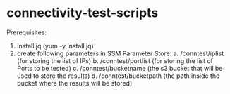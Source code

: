# connectivity-test-scripts
Prerequisites:
1. install jq (yum -y install jq)
2. create following parameters in SSM Parameter Store:
	a. /conntest/iplist (for storing the list of IPs)
        b. /conntest/portlist (for storing the list of Ports to be tested)
        c. /conntest/bucketname (the s3 bucket that will be used to store the results)
        d. /conntest/bucketpath (the path inside the bucket where the results will be stored)
